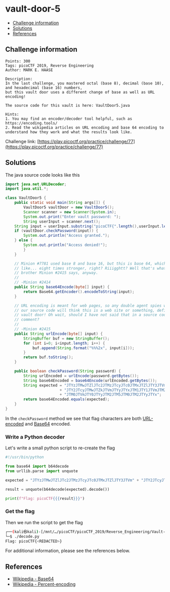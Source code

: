 # vault-door-5

- [Challenge information](#challenge-information)
- [Solutions](#solutions)
- [References](#references)

## Challenge information
```
Points: 300
Tags: picoCTF 2019, Reverse Engineering
Author: MARK E. HAASE

Description:
In the last challenge, you mastered octal (base 8), decimal (base 10), and hexadecimal (base 16) numbers, 
but this vault door uses a different change of base as well as URL encoding! 
 
The source code for this vault is here: VaultDoor5.java

Hints:
1. You may find an encoder/decoder tool helpful, such as https://encoding.tools/
2. Read the wikipedia articles on URL encoding and base 64 encoding to understand how they work and what the results look like.
```
Challenge link: [https://play.picoctf.org/practice/challenge/77](https://play.picoctf.org/practice/challenge/77)

## Solutions

The java source code looks like this
```java
import java.net.URLDecoder;
import java.util.*;

class VaultDoor5 {
    public static void main(String args[]) {
        VaultDoor5 vaultDoor = new VaultDoor5();
        Scanner scanner = new Scanner(System.in);
        System.out.print("Enter vault password: ");
        String userInput = scanner.next();
	String input = userInput.substring("picoCTF{".length(),userInput.length()-1);
	if (vaultDoor.checkPassword(input)) {
	    System.out.println("Access granted.");
	} else {
	    System.out.println("Access denied!");
        }
    }

    // Minion #7781 used base 8 and base 16, but this is base 64, which is
    // like... eight times stronger, right? Riiigghtt? Well that's what my twin
    // brother Minion #2415 says, anyway.
    //
    // -Minion #2414
    public String base64Encode(byte[] input) {
        return Base64.getEncoder().encodeToString(input);
    }

    // URL encoding is meant for web pages, so any double agent spies who steal
    // our source code will think this is a web site or something, defintely not
    // vault door! Oh wait, should I have not said that in a source code
    // comment?
    //
    // -Minion #2415
    public String urlEncode(byte[] input) {
        StringBuffer buf = new StringBuffer();
        for (int i=0; i<input.length; i++) {
            buf.append(String.format("%%%2x", input[i]));
        }
        return buf.toString();
    }

    public boolean checkPassword(String password) {
        String urlEncoded = urlEncode(password.getBytes());
        String base64Encoded = base64Encode(urlEncoded.getBytes());
        String expected = "JTYzJTMwJTZlJTc2JTMzJTcyJTc0JTMxJTZlJTY3JTVm"
                        + "JTY2JTcyJTMwJTZkJTVmJTYyJTYxJTM1JTY1JTVmJTM2"
                        + "JTM0JTVmJTY0JTYyJTM2JTM5JTM0JTM2JTYyJTYx";
        return base64Encoded.equals(expected);
    }
}
```

In the `checkPassword` method we see that flag characters are both [URL-encoded](https://en.wikipedia.org/wiki/Percent-encoding) and [Base64](https://en.wikipedia.org/wiki/Base64) encoded.

### Write a Python decoder

Let's write a small python script to re-create the flag
```python
#!/usr/bin/python

from base64 import b64decode
from urllib.parse import unquote

expected = "JTYzJTMwJTZlJTc2JTMzJTcyJTc0JTMxJTZlJTY3JTVm" + "JTY2JTcyJTMwJTZkJTVmJTYyJTYxJTM1JTY1JTVmJTM2" + "JTM0JTVmJTY0JTYyJTM2JTM5JTM0JTM2JTYyJTYx"

result = unquote(b64decode(expected).decode())

print(f"Flag: picoCTF{{{result}}}")
```

### Get the flag

Then we run the script to get the flag
```bash
┌──(kali㉿kali)-[/mnt/…/picoCTF/picoCTF_2019/Reverse_Engineering/Vault-door-5]
└─$ ./decode.py
Flag: picoCTF{<REDACTED>}
```

For additional information, please see the references below.

## References

- [Wikipedia - Base64](https://en.wikipedia.org/wiki/Base64)
- [Wikipedia - Percent-encoding](https://en.wikipedia.org/wiki/Percent-encoding)
